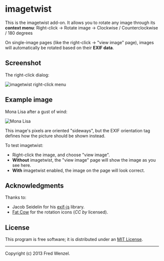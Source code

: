 imagetwist
==========

This is the imagetwist add-on. It allows you to rotate any image through
its **context menu**: Right-click -> Rotate image -> Clockwise /
Counterclockwise / 180 degrees

On single-image pages (like the right-click -> "view image" page), images
will automatically be rotated based on their **EXIF data**.

Screenshot
----------
The right-click dialog:

![imagetwist right-click menu](https://raw.github.com/fwenzel/imagetwist/master/screenshot.jpg)

Example image
-------------
Mona Lisa after a gust of wind:

![Mona Lisa](https://raw.github.com/fwenzel/imagetwist/master/monalisa.jpg)

This image's pixels are oriented "sideways", but the EXIF orientation tag
defines how the picture should be shown instead.

To test imagetwist:
* Right-click the image, and choose "view image".
* **Without** imagetwist, the "view image" page will show the image as you see
here.
* **With** imagetwist enabled, the image on the page will look correct.

Acknowledgments
---------------

Thanks to:

* Jacob Seidelin for his [exif-js](https://github.com/jseidelin/exif-js)
  library.
* [Fat Cow](http://www.iconfinder.com/search/?q=iconset%3Afatcow) for the
  rotation icons (*CC by* licensed).

## License

This program is free software; it is distributed under an
[MIT License](http://github.com/fwenzel/imagetwist/blob/master/LICENSE.txt).

---

Copyright (c) 2013 Fred Wenzel.
